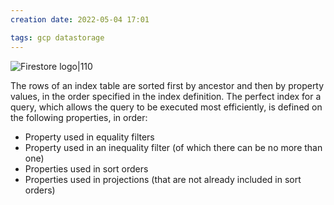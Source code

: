 ```yaml
---
creation date: 2022-05-04 17:01

tags: gcp datastorage
---
```


![Firestore logo|110](https://www.zoomodsplus.com/templates/yootheme/cache/firebase_logo-84111921.png)

The rows of an index table are sorted first by ancestor and then by property values, in the order specified in the index definition. The perfect index for a query, which allows the query to be executed most efficiently, is defined on the following properties, in order:

- Property used in equality filters
- Property used in an inequality filter (of which there can be no more than one)
- Properties used in sort orders
- Properties used in projections (that are not already included in sort orders)
